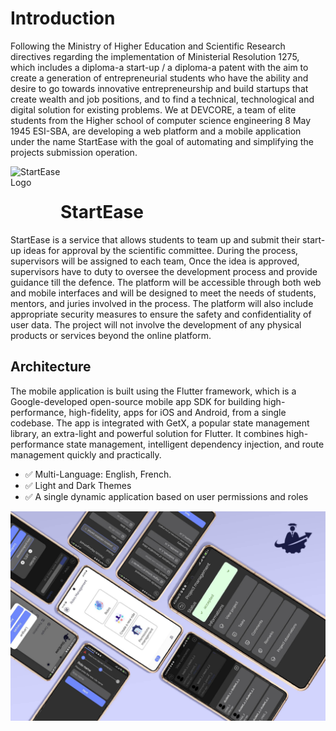 


# Introduction
Following the Ministry of Higher Education and Scientific Research directives regarding the implementation of Ministerial Resolution 1275, which includes a diploma-a start-up / a diploma-a patent with the
aim to create a generation of entrepreneurial students who have the ability and desire to go towards innovative entrepreneurship and build startups that create wealth and job positions, and to find a technical,
technological and digital solution for existing problems.
We at DEVCORE, a team of elite students from the Higher school of computer science engineering 8
May 1945 ESI-SBA, are developing a web platform and a mobile application under the name StartEase
with the goal of automating and simplifying the projects submission operation.

 &nbsp;
  &nbsp;
 <img align="left" width="80" height="80" src="https://github.com/ZuxxLo/StartEase/blob/main/assets/images/start_ease_logo.png" alt="StartEase Logo">

# StartEase

StartEase is a service that allows students to team up and submit their start-up ideas for approval by
the scientific committee. During the process, supervisors will be assigned to each team, Once the idea
is approved, supervisors have to duty to oversee the development process and provide guidance till the
defence. The platform will be accessible through both web and mobile interfaces and will be designed to
meet the needs of students, mentors, and juries involved in the process. The platform will also include
appropriate security measures to ensure the safety and confidentiality of user data. The project will not
involve the development of any physical products or services beyond the online platform.

## Architecture

The mobile application is built using the Flutter framework, which is a Google-developed open-source
mobile app SDK for building high-performance, high-fidelity, apps for iOS and Android, from a single
codebase. The app is integrated with GetX, a popular state management library, an extra-light and powerful solution for Flutter. It combines high-performance state management, intelligent dependency injection, and route management quickly and practically.
- ✅ Multi-Language: English, French.
- ✅ Light and Dark Themes
- ✅ A single dynamic application based on user permissions and roles
 &nbsp;

![Startease](https://github.com/ZuxxLo/StartEase/blob/main/Startease.jpg)
